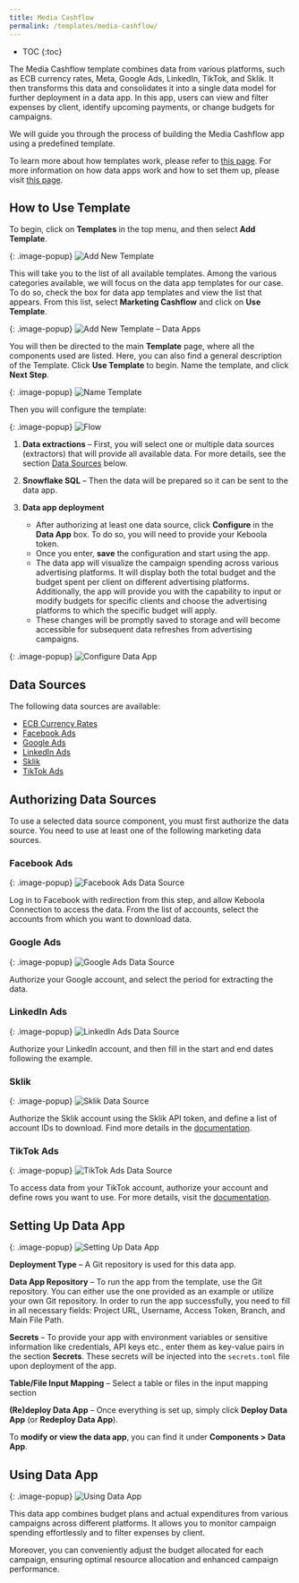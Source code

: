 ```yaml
---
title: Media Cashflow
permalink: /templates/media-cashflow/
---
```


* TOC
{:toc}

The Media Cashflow template combines data from various platforms, such as ECB currency rates, Meta, Google Ads, LinkedIn, TikTok, and Sklik. 
It then transforms this data and consolidates it into a single data model for further deployment in a data app. In this app, users can view and filter 
expenses by client, identify upcoming payments, or change budgets for campaigns.

We will guide you through the process of building the Media Cashflow app using a predefined template. 

To learn more about how templates work, please refer to [this page](https://help.keboola.com/templates/). 
For more information on how data apps work and how to set them up, please visit [this page](https://help.keboola.com/components/data-apps/).

## How to Use Template
To begin, click on **Templates** in the top menu, and then select **Add Template**.

{: .image-popup}
![Add New Template](/templates/media-cashflow/add-template.png)

This will take you to the list of all available templates. Among the various categories available, we will focus on the data app templates for our case. 
To do so, check the box for data app templates and view the list that appears. From this list, select **Marketing Cashflow** and click on **Use Template**.

{: .image-popup}
![Add New Template – Data Apps](/templates/media-cashflow/new-template-data-apps.png)

You will then be directed to the main **Template** page, where all the components used are listed. Here, you can also find a general description of the Template. 
Click **Use Template** to begin. Name the template, and click **Next Step**.

{: .image-popup}
![Name Template](/templates/media-cashflow/name-template.png)

Then you will configure the template:

{: .image-popup}
![Flow](/templates/media-cashflow/flow.png)

1. **Data extractions** – First, you will select one or multiple data sources (extractors) that will provide all available data.
For more details, see the section [Data Sources](/templates/media-cashflow/#data-sources) below.

2. **Snowflake SQL** – Then the data will be prepared so it can be sent to the data app.

3. **Data app deployment**
   - After authorizing at least one data source, click **Configure** in the **Data App** box. To do so, you will need to provide your Keboola token.
   - Once you enter, **save** the configuration and start using the app.
   - The data app will visualize the campaign spending across various advertising platforms. It will display both the total budget and the budget spent per client on different advertising platforms. Additionally, the app will provide you with the capability to input or modify budgets for specific clients and choose the advertising platforms to which the specific budget will apply.
   - These changes will be promptly saved to storage and will become accessible for subsequent data refreshes from advertising campaigns.
   
{: .image-popup}
![Configure Data App](/templates/media-cashflow/configure-data-app.png)

## Data Sources
The following data sources are available:

- [ECB Currency Rates](https://fixer.io/documentation)
- [Facebook Ads](https://www.facebook.com/business/)
- [Google Ads](https://ads.google.com/)
- [LinkedIn Ads](https://business.linkedin.com/marketing-solutions/)
- [Sklik](https://www.sklik.cz/)
- [TikTok Ads](https://business-api.tiktok.com/portal/docs?id=1740302848100353)

## Authorizing Data Sources
To use a selected data source component, you must first authorize the data source. You need to use at least one of the following marketing data sources.

### Facebook Ads

{: .image-popup}
![Facebook Ads Data Source](/templates/media-cashflow/fb-ads-source.png)

Log in to Facebook with redirection from this step, and allow Keboola Connection to access the data.
From the list of accounts, select the accounts from which you want to download data.

### Google Ads

{: .image-popup}
![Google Ads Data Source](/templates/media-cashflow/google-ads-source.png)

Authorize your Google account, and select the period for extracting the data.

### LinkedIn Ads

{: .image-popup}
![LinkedIn Ads Data Source](/templates/media-cashflow/linkedin-ads-source.png)

Authorize your LinkedIn account, and then fill in the start and end dates following the example.

### Sklik

{: .image-popup}
![Sklik Data Source](/templates/media-cashflow/sklik-source.png)

Authorize the Sklik account using the Sklik API token, and define a list of account IDs to download. Find more details in the [documentation](https://help.keboola.com/components/extractors/marketing-sales/sklik/). 

### TikTok Ads

{: .image-popup}
![TikTok Ads Data Source](/templates/media-cashflow/tiktok-ads-source.png)

To access data from your TikTok account, authorize your account and define rows you want to use. For more details, visit the [documentation](https://bitbucket.org/kds_consulting_team/kds-team.ex-tiktok-ads/src/master/README.md). 

## Setting Up Data App

{: .image-popup}
![Setting Up Data App](/templates/media-cashflow/setting-up-app.png)

**Deployment Type** – A Git repository is used for this data app.

**Data App Repository** – To run the app from the template, use the Git repository. You can either use the one provided as an example 
or utilize your own Git repository. In order to run the app successfully, you need to fill in all necessary fields: Project URL, Username, Access Token, Branch, and Main File Path. 

**Secrets** – To provide your app with environment variables or sensitive information like credentials, API keys etc., enter them as key-value pairs in the section **Secrets**. These secrets will be injected into the `secrets.toml` file upon deployment of the app.

**Table/File Input Mapping** – Select a table or files in the input mapping section

**(Re)deploy Data App** – Once everything is set up, simply click **Deploy Data App** (or **Redeploy Data App**).

To **modify or view the data app**, you can find it under **Components > Data App**. 

## Using Data App

{: .image-popup}
![Using Data App](/templates/media-cashflow/using-data-app.png)

This data app combines budget plans and actual expenditures from various campaigns across different platforms. 
It allows you to monitor campaign spending effortlessly and to filter expenses by client. 

Moreover, you can conveniently adjust the budget allocated for each campaign, ensuring optimal resource allocation and enhanced campaign performance.
